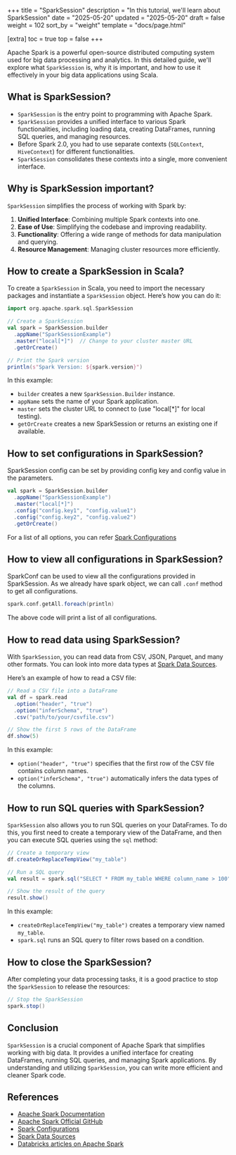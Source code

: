+++
title = "SparkSession"
description = "In this tutorial, we'll learn about SparkSession"
date = "2025-05-20"
updated = "2025-05-20"
draft = false
weight = 102
sort_by = "weight"
template = "docs/page.html"

[extra]
toc = true
top = false
+++

Apache Spark is a powerful open-source distributed computing system used for big data processing and analytics. In this detailed guide, we'll explore what `SparkSession` is, why it is important, and how to use it effectively in your big data applications using Scala.

## What is SparkSession?

- `SparkSession` is the entry point to programming with Apache Spark.
- `SparkSession` provides a unified interface to various Spark functionalities, including loading data, creating DataFrames, running SQL queries, and managing resources.
- Before Spark 2.0, you had to use separate contexts (`SQLContext`, `HiveContext`) for different functionalities.
- `SparkSession` consolidates these contexts into a single, more convenient interface.

## Why is SparkSession important?

`SparkSession` simplifies the process of working with Spark by:

1. **Unified Interface**: Combining multiple Spark contexts into one.
2. **Ease of Use**: Simplifying the codebase and improving readability.
3. **Functionality**: Offering a wide range of methods for data manipulation and querying.
4. **Resource Management**: Managing cluster resources more efficiently.

## How to create a SparkSession in Scala?

To create a `SparkSession` in Scala, you need to import the necessary packages and instantiate a `SparkSession` object. Here’s how you can do it:

```scala
import org.apache.spark.sql.SparkSession

// Create a SparkSession
val spark = SparkSession.builder
  .appName("SparkSessionExample")
  .master("local[*]")  // Change to your cluster master URL
  .getOrCreate()

// Print the Spark version
println(s"Spark Version: ${spark.version}")
```

In this example:

-   `builder` creates a new `SparkSession.Builder` instance.
-   `appName` sets the name of your Spark application.
-   `master` sets the cluster URL to connect to (use "local[*]" for local testing).
-   `getOrCreate` creates a new SparkSession or returns an existing one if available.

## How to set configurations in SparkSession?

SparkSession config can be set by providing config key and config value in the parameters.

```scala
val spark = SparkSession.builder
  .appName("SparkSessionExample")
  .master("local[*]")
  .config("config.key1", "config.value1")
  .config("config.key2", "config.value2")
  .getOrCreate()
```

For a list of all options, you can refer [Spark Configurations](https://spark.apache.org/docs/latest/configuration.html)

## How to view all configurations in SparkSession?

SparkConf can be used to view all the configurations provided in SparkSession. 
As we already have spark object, we can call `.conf` method to get all configurations.

```scala
spark.conf.getAll.foreach(println)
```
The above code will print a list of all configurations.


## How to read data using SparkSession?

With `SparkSession`, you can read data from CSV, JSON, Parquet, and many other formats. 
You can look into more data types at [Spark Data Sources](https://spark.apache.org/docs/latest/sql-data-sources.html).

Here’s an example of how to read a CSV file:

```scala
// Read a CSV file into a DataFrame
val df = spark.read
  .option("header", "true")
  .option("inferSchema", "true")
  .csv("path/to/your/csvfile.csv")

// Show the first 5 rows of the DataFrame
df.show(5)
```

In this example:

-   `option("header", "true")` specifies that the first row of the CSV file contains column names.
-   `option("inferSchema", "true")` automatically infers the data types of the columns.

## How to run SQL queries with SparkSession?

`SparkSession` also allows you to run SQL queries on your DataFrames. To do this, you first need to create a temporary view of the DataFrame, and then you can execute SQL queries using the `sql` method:

```scala
// Create a temporary view
df.createOrReplaceTempView("my_table")

// Run a SQL query
val result = spark.sql("SELECT * FROM my_table WHERE column_name > 100")

// Show the result of the query
result.show()
```

In this example:

-   `createOrReplaceTempView("my_table")` creates a temporary view named `my_table`.
-   `spark.sql` runs an SQL query to filter rows based on a condition.

## How to close the SparkSession?

After completing your data processing tasks, it is a good practice to stop the `SparkSession` to release the resources:

```scala
// Stop the SparkSession
spark.stop()
```

## Conclusion

`SparkSession` is a crucial component of Apache Spark that simplifies working with big data. It provides a unified interface for creating DataFrames, running SQL queries, and managing Spark applications. By understanding and utilizing `SparkSession`, you can write more efficient and cleaner Spark code.

## References
- [Apache Spark Documentation](https://spark.apache.org/)
- [Apache Spark Official GitHub](https://github.com/apache/spark)
- [Spark Configurations](https://spark.apache.org/docs/latest/configuration.html)
- [Spark Data Sources](https://spark.apache.org/docs/latest/sql-data-sources.html)
- [Databricks articles on Apache Spark](https://www.databricks.com/spark/getting-started-with-apache-spark)